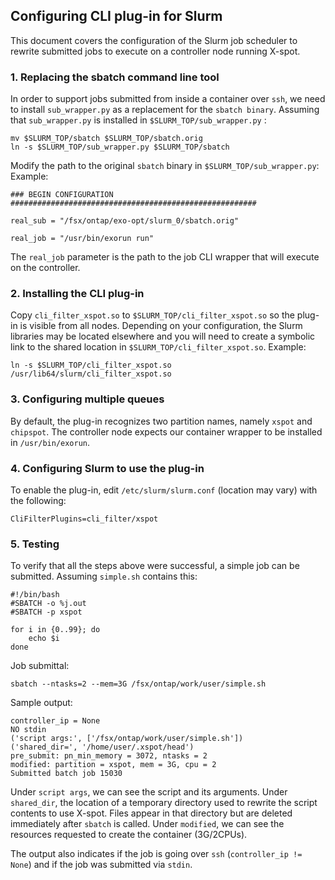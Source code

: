 ## Configuring CLI plug-in for Slurm

This document covers the configuration of the Slurm job scheduler to rewrite submitted jobs to execute on a controller node running X-spot.
### 1. Replacing the sbatch command line tool
In order to support jobs submitted from inside a container over `ssh`, we need to install `sub_wrapper.py` as a replacement for the `sbatch binary`. 
Assuming that `sub_wrapper.py` is installed in `$SLURM_TOP/sub_wrapper.py` :

```
mv $SLURM_TOP/sbatch $SLURM_TOP/sbatch.orig
ln -s $SLURM_TOP/sub_wrapper.py $SLURM_TOP/sbatch
```
Modify the path to the original `sbatch` binary in `$SLURM_TOP/sub_wrapper.py`:
Example:

```
### BEGIN CONFIGURATION #######################################################

real_sub = "/fsx/ontap/exo-opt/slurm_0/sbatch.orig"

real_job = "/usr/bin/exorun run"
```
The `real_job` parameter is the path to the job CLI wrapper that will execute on the controller.
### 2. Installing the CLI plug-in
Copy `cli_filter_xspot.so` to `$SLURM_TOP/cli_filter_xspot.so` so the plug-in is visible from all nodes. 
Depending on your configuration, the Slurm libraries may be located elsewhere and you will need to create a symbolic link to the shared location in `$SLURM_TOP/cli_filter_xspot.so`.
Example:

```
ln -s $SLURM_TOP/cli_filter_xspot.so /usr/lib64/slurm/cli_filter_xspot.so
```
### 3. Configuring multiple queues
By default, the plug-in recognizes two partition names, namely `xspot` and `chipspot`. The controller node expects our container wrapper to be installed in `/usr/bin/exorun`.

### 4. Configuring Slurm to use the plug-in
To enable the plug-in, edit `/etc/slurm/slurm.conf` (location may vary) with the following:

```
CliFilterPlugins=cli_filter/xspot
```
### 5. Testing
To verify that all the steps above were successful, a simple job can be submitted. Assuming `simple.sh` contains this:

```
#!/bin/bash
#SBATCH -o %j.out
#SBATCH -p xspot

for i in {0..99}; do
    echo $i
done
```
Job submittal:

```
sbatch --ntasks=2 --mem=3G /fsx/ontap/work/user/simple.sh
```
Sample output:

```
controller_ip = None
NO stdin
('script args:', ['/fsx/ontap/work/user/simple.sh'])
('shared_dir=', '/home/user/.xspot/head')
pre_submit: pn_min_memory = 3072, ntasks = 2
modified: partition = xspot, mem = 3G, cpu = 2
Submitted batch job 15030
```
Under `script args`, we can see the script and its arguments.
Under `shared_dir`, the location of a temporary directory used to rewrite the script contents to use X-spot. Files appear in that directory but are deleted immediately after `sbatch` is called.
Under `modified`, we can see the resources requested to create the container (3G/2CPUs).

The output also indicates if the job is going over `ssh` (`controller_ip != None`) and if the job was submitted via `stdin`.
 